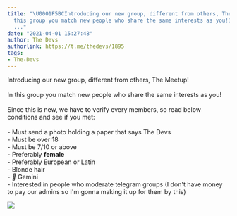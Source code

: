 ```yaml
---
title: "\U0001F5BCIntroducing our new group, different from others, The Meetup!In
  this group you match new people who share the same interests as you!Since this is
  ..."
date: "2021-04-01 15:27:48"
author: The Devs
authorlink: https://t.me/thedevs/1895
tags:
- The-Devs
---
```

<p>Introducing our new group, different from others, The Meetup!<br><br>In this group you match new people who share the same interests as you!<br><br>Since this is new, we have to verify every members, so read below conditions and see if you met:<br><br>- Must send a photo holding a paper that says The Devs<br>- Must be over 18<br>- Must be 7/10 or above <br>- Preferably <b>female<br></b>- Preferably European or Latin<br>- Blonde hair<br>- <i class="emoji" style="background-image:url('//telegram.org/img/emoji/40/F09F92AB.png')"><b>💫</b></i> Gemini<br>- Interested in people who moderate telegram groups (I don't have money to pay our admins so I'm gonna making it up for them by this)</p><img src="https://cdn4.telesco.pe/file/dzrV7lP6ovotSJnkRNBrLj7Ar3GMK-9hbjzJxyk428dzVoVYXIg88ZoA0rZIkuSJScYrNG8vc4Hy2J1K6bJIWYtOsciiqUe78Evi2oo-6LEhgdRfKSmeunxnfaXIyoj2cVQ4cVgmBM1DqM5oNH-qKW-O_JOO3fA1rQXzQc_do_lsZtA3LYdSYuZZn94DctyUlbw47tbmbupV8_vMlB1tlUrVkDAqgq_O472yr6JZLr0VXTHd7uBFYMBns1b6FE-2ufe__ddYIj1r7GuznMiRy_ud7lAfCLd866gNKY3kePrGRTjoBUahistQpwqMchpd9xqoUvBv_nv7s2m1erIHYQ.jpg" referrerpolicy="no-referrer">